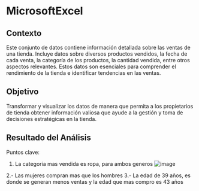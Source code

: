 # MicrosoftExcel

## Contexto
Este conjunto de datos contiene información detallada sobre las ventas de una tienda. Incluye datos sobre diversos productos vendidos, la fecha de cada venta, la categoría de los productos, la cantidad vendida, entre otros aspectos relevantes. Estos datos son esenciales para comprender el rendimiento de la tienda e identificar tendencias en las ventas.

## Objetivo
Transformar y visualizar los datos de manera que permita a los propietarios de tienda obtener información valiosa que ayude a la gestión y toma de decisiones estratégicas en la tienda.

## Resultado del Análisis
Puntos clave:
1. La categoria mas vendida es ropa, para ambos generos
![image](https://github.com/user-attachments/assets/47492b5c-9535-40ca-bb15-a5bf69df4c34)

2.- Las mujeres compran mas que los hombres
3.- La edad de 39 años, es donde se generan menos ventas y la edad que mas compro es 43 años




